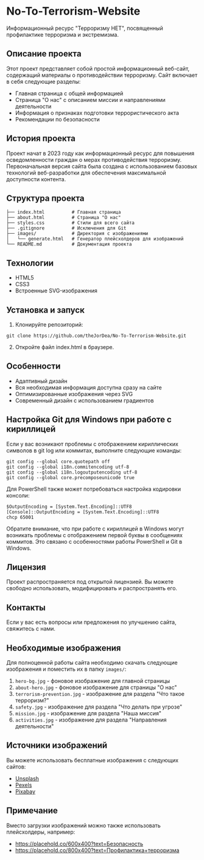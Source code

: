 # No-To-Terrorism-Website

Информационный ресурс "Терроризму НЕТ", посвященный профилактике терроризма и экстремизма.

## Описание проекта

Этот проект представляет собой простой информационный веб-сайт, содержащий материалы о противодействии терроризму. Сайт включает в себя следующие разделы:
- Главная страница с общей информацией
- Страница "О нас" с описанием миссии и направлениями деятельности
- Информация о признаках подготовки террористического акта
- Рекомендации по безопасности

## История проекта

Проект начат в 2023 году как информационный ресурс для повышения осведомленности граждан о мерах противодействия терроризму. Первоначальная версия сайта была создана с использованием базовых технологий веб-разработки для обеспечения максимальной доступности контента.

## Структура проекта

```
├── index.html          # Главная страница
├── about.html          # Страница "О нас"
├── styles.css          # Стили для всего сайта
├── .gitignore          # Исключения для Git
├── images/             # Директория с изображениями
│   └── generate.html   # Генератор плейсхолдеров для изображений
└── README.md           # Документация проекта
```

## Технологии

- HTML5
- CSS3
- Встроенные SVG-изображения

## Установка и запуск

1. Клонируйте репозиторий:

```
git clone https://github.com/theJorDea/No-To-Terrorism-Website.git
```

2. Откройте файл index.html в браузере.

## Особенности

- Адаптивный дизайн
- Вся необходимая информация доступна сразу на сайте
- Оптимизированные изображения через SVG
- Современный дизайн с использованием градиентов

## Настройка Git для Windows при работе с кириллицей

Если у вас возникают проблемы с отображением кириллических символов в git log или коммитах, выполните следующие команды:

```
git config --global core.quotepath off
git config --global i18n.commitencoding utf-8
git config --global i18n.logoutputencoding utf-8
git config --global core.precomposeunicode true
```

Для PowerShell также может потребоваться настройка кодировки консоли:

```
$OutputEncoding = [System.Text.Encoding]::UTF8
[Console]::OutputEncoding = [System.Text.Encoding]::UTF8
chcp 65001
```

Обратите внимание, что при работе с кириллицей в Windows могут возникать проблемы с отображением первой буквы в сообщениях коммитов. Это связано с особенностями работы PowerShell и Git в Windows.

## Лицензия

Проект распространяется под открытой лицензией. Вы можете свободно использовать, модифицировать и распространять его.

## Контакты

Если у вас есть вопросы или предложения по улучшению сайта, свяжитесь с нами.

## Необходимые изображения

Для полноценной работы сайта необходимо скачать следующие изображения и поместить их в папку `images/`:

1. `hero-bg.jpg` - фоновое изображение для главной страницы
2. `about-hero.jpg` - фоновое изображение для страницы "О нас"
3. `terrorism-prevention.jpg` - изображение для раздела "Что такое терроризм?"
4. `safety.jpg` - изображение для раздела "Что делать при угрозе"
5. `mission.jpg` - изображение для раздела "Наша миссия"
6. `activities.jpg` - изображение для раздела "Направления деятельности"

## Источники изображений

Вы можете использовать бесплатные изображения с следующих сайтов:
- [Unsplash](https://unsplash.com/)
- [Pexels](https://www.pexels.com/)
- [Pixabay](https://pixabay.com/)

## Примечание

Вместо загрузки изображений можно также использовать плейсхолдеры, например:
- https://placehold.co/600x400?text=Безопасность
- https://placehold.co/800x400?text=Профилактика+терроризма
